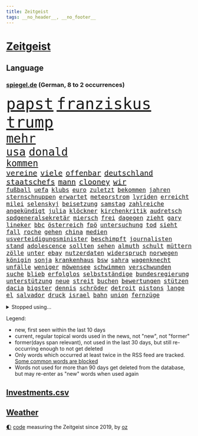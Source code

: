 ```yaml
---
title: Zeitgeist
tags: __no_header__, __no_footer__
---
```


# [Zeitgeist](https://oliz.io/zeitgeist/)

## Language

<h3><a href="https://www.spiegel.de" target="_blank">spiegel.de</a> (German, 8 to 2 occurrences)</h3>
<p style="font-family:monospace">
<span style="font-size:32pt"><a href="news_links.html#papst" class="current">papst</a></span>
<span style="font-size:32pt"><a href="news_links.html#franziskus" class="current">franziskus</a></span>
<span style="font-size:32pt"><a href="news_links.html#trump" class="current">trump</a></span>
<br>
<span style="font-size:25pt"><a href="news_links.html#mehr" class="current">mehr</a></span>
<br>
<span style="font-size:22pt"><a href="news_links.html#usa" class="current">usa</a></span>
<span style="font-size:22pt"><a href="news_links.html#donald" class="current">donald</a></span>
<br>
<span style="font-size:18pt"><a href="news_links.html#kommen" class="current">kommen</a></span>
<br>
<span style="font-size:15pt"><a href="news_links.html#vereine" class="current">vereine</a></span>
<span style="font-size:15pt"><a href="news_links.html#viele" class="current">viele</a></span>
<span style="font-size:15pt"><a href="news_links.html#offenbar" class="current">offenbar</a></span>
<span style="font-size:15pt"><a href="news_links.html#deutschland" class="current">deutschland</a></span>
<span style="font-size:15pt"><a href="news_links.html#staatschefs" class="new">staatschefs</a></span>
<span style="font-size:15pt"><a href="news_links.html#mann" class="current">mann</a></span>
<span style="font-size:15pt"><a href="news_links.html#clooney" class="current">clooney</a></span>
<span style="font-size:15pt"><a href="news_links.html#wir" class="current">wir</a></span>
<br>
<span style="font-size:12pt"><a href="news_links.html#fußball" class="current">fußball</a></span>
<span style="font-size:12pt"><a href="news_links.html#uefa" class="current">uefa</a></span>
<span style="font-size:12pt"><a href="news_links.html#klubs" class="current">klubs</a></span>
<span style="font-size:12pt"><a href="news_links.html#euro" class="current">euro</a></span>
<span style="font-size:12pt"><a href="news_links.html#zuletzt" class="current">zuletzt</a></span>
<span style="font-size:12pt"><a href="news_links.html#bekommen" class="current">bekommen</a></span>
<span style="font-size:12pt"><a href="news_links.html#jahren" class="current">jahren</a></span>
<span style="font-size:12pt"><a href="news_links.html#sternschnuppen" class="new">sternschnuppen</a></span>
<span style="font-size:12pt"><a href="news_links.html#erwartet" class="current">erwartet</a></span>
<span style="font-size:12pt"><a href="news_links.html#meteorstrom" class="new">meteorstrom</a></span>
<span style="font-size:12pt"><a href="news_links.html#lyriden" class="new">lyriden</a></span>
<span style="font-size:12pt"><a href="news_links.html#erreicht" class="current">erreicht</a></span>
<span style="font-size:12pt"><a href="news_links.html#milei" class="current">milei</a></span>
<span style="font-size:12pt"><a href="news_links.html#selenskyj" class="current">selenskyj</a></span>
<span style="font-size:12pt"><a href="news_links.html#beisetzung" class="current">beisetzung</a></span>
<span style="font-size:12pt"><a href="news_links.html#samstag" class="current">samstag</a></span>
<span style="font-size:12pt"><a href="news_links.html#zahlreiche" class="current">zahlreiche</a></span>
<span style="font-size:12pt"><a href="news_links.html#angekündigt" class="current">angekündigt</a></span>
<span style="font-size:12pt"><a href="news_links.html#julia" class="current">julia</a></span>
<span style="font-size:12pt"><a href="news_links.html#klöckner" class="current">klöckner</a></span>
<span style="font-size:12pt"><a href="news_links.html#kirchenkritik" class="new">kirchenkritik</a></span>
<span style="font-size:12pt"><a href="news_links.html#audretsch" class="new">audretsch</a></span>
<span style="font-size:12pt"><a href="news_links.html#spdgeneralsekretär" class="current">spdgeneralsekretär</a></span>
<span style="font-size:12pt"><a href="news_links.html#miersch" class="current">miersch</a></span>
<span style="font-size:12pt"><a href="news_links.html#frei" class="current">frei</a></span>
<span style="font-size:12pt"><a href="news_links.html#dagegen" class="current">dagegen</a></span>
<span style="font-size:12pt"><a href="news_links.html#zieht" class="current">zieht</a></span>
<span style="font-size:12pt"><a href="news_links.html#gary" class="current">gary</a></span>
<span style="font-size:12pt"><a href="news_links.html#lineker" class="new">lineker</a></span>
<span style="font-size:12pt"><a href="news_links.html#bbc" class="current">bbc</a></span>
<span style="font-size:12pt"><a href="news_links.html#österreich" class="current">österreich</a></span>
<span style="font-size:12pt"><a href="news_links.html#fpö" class="current">fpö</a></span>
<span style="font-size:12pt"><a href="news_links.html#untersuchung" class="current">untersuchung</a></span>
<span style="font-size:12pt"><a href="news_links.html#tod" class="current">tod</a></span>
<span style="font-size:12pt"><a href="news_links.html#sieht" class="current">sieht</a></span>
<span style="font-size:12pt"><a href="news_links.html#fall" class="current">fall</a></span>
<span style="font-size:12pt"><a href="news_links.html#roche" class="new">roche</a></span>
<span style="font-size:12pt"><a href="news_links.html#gehen" class="current">gehen</a></span>
<span style="font-size:12pt"><a href="news_links.html#china" class="current">china</a></span>
<span style="font-size:12pt"><a href="news_links.html#medien" class="current">medien</a></span>
<span style="font-size:12pt"><a href="news_links.html#usverteidigungsminister" class="current">usverteidigungsminister</a></span>
<span style="font-size:12pt"><a href="news_links.html#beschimpft" class="current">beschimpft</a></span>
<span style="font-size:12pt"><a href="news_links.html#journalisten" class="current">journalisten</a></span>
<span style="font-size:12pt"><a href="news_links.html#stand" class="current">stand</a></span>
<span style="font-size:12pt"><a href="news_links.html#adolescence" class="current">adolescence</a></span>
<span style="font-size:12pt"><a href="news_links.html#sollten" class="current">sollten</a></span>
<span style="font-size:12pt"><a href="news_links.html#sehen" class="current">sehen</a></span>
<span style="font-size:12pt"><a href="news_links.html#almuth" class="new">almuth</a></span>
<span style="font-size:12pt"><a href="news_links.html#schult" class="current">schult</a></span>
<span style="font-size:12pt"><a href="news_links.html#müttern" class="current">müttern</a></span>
<span style="font-size:12pt"><a href="news_links.html#zölle" class="current">zölle</a></span>
<span style="font-size:12pt"><a href="news_links.html#unter" class="current">unter</a></span>
<span style="font-size:12pt"><a href="news_links.html#ebay" class="new">ebay</a></span>
<span style="font-size:12pt"><a href="news_links.html#nutzerdaten" class="new">nutzerdaten</a></span>
<span style="font-size:12pt"><a href="news_links.html#widerspruch" class="current">widerspruch</a></span>
<span style="font-size:12pt"><a href="news_links.html#norwegen" class="current">norwegen</a></span>
<span style="font-size:12pt"><a href="news_links.html#königin" class="current">königin</a></span>
<span style="font-size:12pt"><a href="news_links.html#sonja" class="current">sonja</a></span>
<span style="font-size:12pt"><a href="news_links.html#krankenhaus" class="current">krankenhaus</a></span>
<span style="font-size:12pt"><a href="news_links.html#bsw" class="current">bsw</a></span>
<span style="font-size:12pt"><a href="news_links.html#sahra" class="current">sahra</a></span>
<span style="font-size:12pt"><a href="news_links.html#wagenknecht" class="current">wagenknecht</a></span>
<span style="font-size:12pt"><a href="news_links.html#unfälle" class="current">unfälle</a></span>
<span style="font-size:12pt"><a href="news_links.html#weniger" class="current">weniger</a></span>
<span style="font-size:12pt"><a href="news_links.html#möwensee" class="new">möwensee</a></span>
<span style="font-size:12pt"><a href="news_links.html#schwimmen" class="current">schwimmen</a></span>
<span style="font-size:12pt"><a href="news_links.html#verschwunden" class="current">verschwunden</a></span>
<span style="font-size:12pt"><a href="news_links.html#suche" class="current">suche</a></span>
<span style="font-size:12pt"><a href="news_links.html#blieb" class="current">blieb</a></span>
<span style="font-size:12pt"><a href="news_links.html#erfolglos" class="current">erfolglos</a></span>
<span style="font-size:12pt"><a href="news_links.html#selbstständige" class="current">selbstständige</a></span>
<span style="font-size:12pt"><a href="news_links.html#bundesregierung" class="current">bundesregierung</a></span>
<span style="font-size:12pt"><a href="news_links.html#unterstützung" class="current">unterstützung</a></span>
<span style="font-size:12pt"><a href="news_links.html#neue" class="current">neue</a></span>
<span style="font-size:12pt"><a href="news_links.html#streit" class="current">streit</a></span>
<span style="font-size:12pt"><a href="news_links.html#buchen" class="current">buchen</a></span>
<span style="font-size:12pt"><a href="news_links.html#bewertungen" class="new">bewertungen</a></span>
<span style="font-size:12pt"><a href="news_links.html#stützen" class="new">stützen</a></span>
<span style="font-size:12pt"><a href="news_links.html#dacia" class="new">dacia</a></span>
<span style="font-size:12pt"><a href="news_links.html#bigster" class="new">bigster</a></span>
<span style="font-size:12pt"><a href="news_links.html#dennis" class="current">dennis</a></span>
<span style="font-size:12pt"><a href="news_links.html#schröder" class="current">schröder</a></span>
<span style="font-size:12pt"><a href="news_links.html#detroit" class="current">detroit</a></span>
<span style="font-size:12pt"><a href="news_links.html#pistons" class="current">pistons</a></span>
<span style="font-size:12pt"><a href="news_links.html#lange" class="current">lange</a></span>
<span style="font-size:12pt"><a href="news_links.html#el" class="current">el</a></span>
<span style="font-size:12pt"><a href="news_links.html#salvador" class="current">salvador</a></span>
<span style="font-size:12pt"><a href="news_links.html#druck" class="current">druck</a></span>
<span style="font-size:12pt"><a href="news_links.html#israel" class="current">israel</a></span>
<span style="font-size:12pt"><a href="news_links.html#bahn" class="current">bahn</a></span>
<span style="font-size:12pt"><a href="news_links.html#union" class="current">union</a></span>
<span style="font-size:12pt"><a href="news_links.html#fernzüge" class="new">fernzüge</a></span>
</p>
<details>
<summary>Stopped using...</summary>
<p class="former" style="font-size:12pt">
besiegt(1643) nötig(1643) pakistan(1643) ruhe(1643) philippinen(1642) geliefert(1640) sicherheitskräfte(1640) vergeblich(1640) bundesweit(1639) oktober(1639) polen(1639) umwelt(1639) verfassungsschutz(1639) 2020(1638) aufmerksamkeit(1638) begründung(1638) joachim(1638) keller(1638) seitdem(1638) september(1638) 2021(1637) 5(1637) arbeitsplatz(1637) sinken(1637) volkswagen(1637) 35(1636) angela(1636) merkel(1636) polens(1636) verschiebt(1636) zusammenhang(1636) angeblichen(1635) folgte(1635) getan(1635) investitionen(1635) umstrittenen(1635) verpflichtet(1635) west(1635) öffnen(1635) voraus(1634) halle(1633) wettbewerb(1633) bekanntesten(1632) beteiligten(1632) daher(1632) erinnerungen(1632) finanziell(1632) super(1632) verbietet(1632) beginnen(1631) beschwerden(1631) fielen(1631) militärs(1631) miteinander(1631) nutzt(1631) signal(1631) verbindung(1631) zinsen(1631) eingestellt(1630) fußballprofi(1630) mengen(1630) unbekannten(1630) wiederholt(1630) 31(1629) august(1629) bewegen(1628) distanziert(1628) hoher(1628) niederlande(1628) coach(1627) senkt(1627) athleten(1626) irak(1626) kim(1626) wohnhaus(1626) lkw(1625) juristisch(1624) rassistischen(1624) tokio(1624) frachter(1623) langfristig(1623) klimapolitik(1622) brite(1621) mittlerweile(1621) 2030(1619) porsche(1619) spenden(1619) genauso(1618) beschlagnahmt(1617) rechtzeitig(1617) treiben(1616) weckt(1616) aufgetaucht(1615) händler(1614) verantwortung(1614) holocaust(1613) not(1613) steffen(1611) profis(1609) vermisste(1608) syrer(1607) vorwürfen(1604) holte(1603) olympia(1601) herausforderung(1599) besteht(1597) foto(1589) carlos(1495) gebeten(1456) werte(1440) finanziert(1437) durchbruch(1410) 120(1337) konzerns(1334) befürwortet(1327) schlafen(1313) mike(1310) gemeinschaft(1300) nfl(1285) inklusive(1250) rande(1232) tradition(1220) invasion(1219) gerichte(1178) beschäftigen(1176) herausgefunden(1157) positiven(1154) flughäfen(1152) versagen(1142) gelöst(1127) terror(1127) kriegsverbrechen(1111) microsoft(1109) bewusst(1108) nationalelf(1099) wiederaufbau(1098) verärgert(1068) regieren(1065) verhängnis(1062) suchte(1049) grünenpolitikerin(1046) bedarf(1036) schwächen(1034) misshandelt(1027) grün(1021) neustart(1013) newsletter(1010) kampagne(1009) entfernen(1000) rettungsaktion(999) gehirn(975) wagner(973) führten(970) peru(957) 05(954) nackt(945) luftangriffe(888) spion(874) einstige(866) ig(866) metall(866) pop(862) 47(849) kieler(835) praxis(829) gegründet(828) bewahren(809) verdächtigt(806) alcaraz(803) technologie(800) leon(799) 150000(779) panik(779) karin(773) uhren(773) lieferte(770) rivalen(767) angenommen(755) handelte(749) miami(743) asylpolitik(736) veröffentlichte(725) urlauber(713) ost(712) arbeiter(707) zoll(693) schlagabtausch(685) partien(673) verriet(656) drückt(642) essener(636) vertrauter(633) staus(623) service(619) netanyahus(610) folter(609) betriebe(603) unerwartet(602) knie(594) kandidiert(592) hisbollah(587) ärgert(583) reformiert(572) auswertung(571) besserung(570) hymne(570) miliz(568) eingeschränkt(565) rolf(565) aserbaidschan(559) sportlich(559) königshaus(552) raumstation(548) medizinische(542) lahmgelegt(541) wütend(540) stimmte(535) nominierung(533) geiseln(529) mancherorts(526) wagt(525) geräumt(522) club(515) kilo(514) empfehlungen(511) wegfallen(509) einschnitte(505) kanzlerkandidat(505) beschuldigte(502) bettina(502) kündigungen(491) ließe(491) ausgleich(480) historischer(477) po(474) grundgesetz(466) gezahlt(465) gerungen(464) giftige(463) mögen(457) eilantrag(455) provokation(455) normalerweise(453) begegnen(452) brandenburgischen(452) ordentlich(450) dahintersteckt(449) linien(448) anthony(444) hype(437) japaner(434) piloten(434) verbündete(432) kindheit(430) heiraten(428) nackte(424) plänen(416) wald(415) angeordnet(414) gäbe(409) polizeibeamte(409) auslieferung(405) rasch(405) zentimeter(403) rechtslage(399) regimes(398) sabine(398) jenseits(396) mitmachen(395) planung(395) schülerinnen(392) angewiesen(391) kürze(387) kitas(384) flüchtlingen(381) schnellste(379) geschoben(370) studien(367) bedingung(365) bewerbung(364) fangen(361) set(361) vehement(360) mögliches(359) schlimmsten(359) türen(357) ostküste(352) straßenbahn(351) häufen(350) relativ(350) ablauf(344) autobranche(343) parteispitze(340) systematisch(340) klug(337) stephen(335) kryptowährung(334) polarisiert(328) besitzt(327) verdachtsfall(325) reiz(324) heimspiel(323) vogelgrippe(323) kugeln(320) verbrenneraus(319) lebenserwartung(317) gemessen(313) eingesperrt(312) einzig(311) entsprechend(311) entwirft(308) suchten(306) demi(301) geschehnissen(301) shitstorm(299) verwüstet(298) gewaltsamen(296) lohn(296) süddeutschland(296) indische(294) /(293) beschweren(293) stationen(293) ausgebuht(292) axel(287) gelitten(285) hubert(283) einzelhandel(282) grüner(282) naomi(282) moderierte(280) wanderer(280) erfinden(278) wachsende(278) königliche(277) zulassung(276) fabian(275) gekämpft(275) autounfall(273) besseren(273) immobilienkrise(268) strenge(267) verfehlt(267) ertrunken(266) lothar(266) weltgesundheitsorganisation(265) angekündigte(264) oberfläche(264) inlandsgeheimdienst(262) zweijähriger(262) america(260) vorgeschlagen(260) schwierigen(258) kater(257) dämpfer(256) impfstoff(254) behauptete(253) mobilisieren(253) 83(251) knüpfen(249) verzweifelt(248) anrichten(247) a1(246) routinen(246) telefoniert(244) dir(243) lächerlich(243) coronavirus(241) umfragewerte(236) autokraten(234) schadstoffe(234) senden(232) staatsoberhaupt(232) reformieren(230) 82(229) abbau(226) japans(226) rekrutiert(226) khan(225) impfgegner(224) kapital(224) nämlich(224) charts(223) filialen(222) norwegischen(222) standard(221) tagesordnung(221) abschuss(220) kanal(220) kuba(220) prangern(219) verbannt(218) allgemeine(217) entertainer(217) unterbringung(216) bauarbeiten(210) dienstagmorgen(210) bezeichnen(207) krebserkrankung(207) umsätze(207) celle(206) heidi(206) rechtswidrig(205) versorgen(205) ausweitung(204) bruchteil(204) pakistanischen(204) baku(203) eingestuft(203) einzelnen(201) handyverbot(200) missgeschick(200) torhüterin(200) cavallo(197) gisèle(197) verüben(197) 2500(196) abgeschlagen(196) recherchen(196) befragten(194) kleinkinder(194) koalieren(194) verfassung(194) milizen(193) quarterback(193) wesentlich(193) pelicot(192) gewagt(191) begeisterte(190) ausgehen(189) kansas(189) verdiente(188) goretzka(187) härteren(187) mutmaßlichem(187) australischen(186) beschossen(186) bka(186) freundlich(186) wiedereröffnung(186) aston(185) silke(185) unosicherheitsrat(185) einziehen(183) milde(182) strackzimmermann(182) günstigere(180) mutterschaft(180) umdenken(180) vögel(180) arizona(179) ursprung(179) adhs(178) vorsorglich(178) artenvielfalt(177) finnische(177) laufenden(176) feierlich(175) augenarzt(174) tsg(174) hilflos(173) guterres(172) stellungen(172) unogeneralsekretär(172) branchenverband(168) chip(168) bewirken(166) fünfprozenthürde(165) zusammenarbeiten(165) getrennt(164) hiobsbotschaft(164) bundesrat(162) einstellung(162) gesteigert(162) dubaischokolade(161) eddie(161) pink(161) tanken(161) schweigeminute(160) bob(158) volksbühne(158) akkuschrauber(157) beschuldigten(157) rekordhoch(157) schokolade(156) uhaft(156) auszüge(155) humanitärer(155) gemeinsamer(154) stopp(154) ernüchternd(153) schlappe(153) ikone(151) glücksfall(150) ukrainekriegs(150) 72(148) kliniken(148) kurden(148) fsv(147) fußballliga(147) kompakt(147) kurdische(147) milliardenhöhe(147) talfahrt(147) tonnenweise(147) bedrohungen(146) gewaltige(146) islamischer(146) louisiana(146) personalien(146) tankstelle(146) zünden(145) knickt(144) wärmepumpen(144) einwanderung(143) fähre(143) mexico(143) blatt(142) chalamet(142) gefahndet(142) hingerichtet(142) lucas(142) schmuck(142) schulzeit(142) timothée(142) ähneln(142) aiwanger(141) bewunderung(141) sprint(140) abgestimmt(139) warnstreiks(139) komikerin(137) effizient(136) ausgaben(135) greenpeace(135) nordsyrien(135) provokanten(135) verurteilen(135) young(135) ignoranz(134) meines(134) brandanschlag(133) diebin(133) wehtun(133) zocken(133) ökonomische(133) grimes(132) scharfer(132) kunststück(131) wirtschaftsweise(130) borowski(129) kurioses(129) angemeldet(128) apotheke(128) boxlegende(128) telefonat(128) tyson(128) belasten(127) geplündert(127) stützpunkt(127) weisheit(127) abkehr(126) beton(125) verheerende(125) abheben(124) begehrt(124) syrischen(124) uhrzeit(124) wiese(124) heimatorte(123) übergeben(123) arbeitsgericht(122) aserbaidschans(121) energieinfrastruktur(121) nachtklub(121) 62(120) baugenehmigungen(120) befragung(120) extra(119) gelockert(119) manches(118) schlange(118) französin(117) herunter(117) jeans(117) wenigstens(117) morddrohungen(115) sparer(115) aufzugeben(114) bildzeitung(114) heidelberger(114) medizinstudium(114) noten(114) traurig(114) vereinigte(114) rachel(113) ernsthaft(112) machthabern(112) nervt(112) besonderer(111) führungsstil(111) komische(111) verankert(111) ältestes(111) überführen(111) wgzimmer(110) drogenkartelle(109) grüßen(109) norweger(109) schiffsunglück(109) tränengas(109) vorläufig(109) hagen(108) ratschläge(108) rockband(108) währung(108) befeuern(107) spielraum(107) würdig(107) sage(106) zurückgegeben(106) brutaler(105) oberbayern(105) prinzen(105) bali(104) messenger(104) umstrittensten(104) 2034(103) feministischen(103) radikaler(102) zeitdruck(102) anfänger(101) anführerin(101) anhand(101) blind(101) schülern(101) begnadigung(100) chips(100) fahrverbot(100) francesco(100) standards(100) verursachten(100) 42jährigen(99) verbalen(99) nominierungen(98) venezolanische(98) vorschlagen(98) zähne(98) freigelassen(97) haftanstalt(97) umsonst(97) weite(97) erbeutet(96) reagiere(96) selbstkritik(96) bulgarien(95) charité(95) footballstar(95) geldanlage(94) kontrollierte(94) begab(93) boni(93) monika(93) sexszenen(93) ezb(92) ökostrom(92) butch(91) eingekauft(91) glaubens(91) kichatbot(91) suni(91) wilmore(91) zutaten(91) altersdiskriminierung(90) aufzuarbeiten(90) enthalten(90) erarbeitet(90) großfamilie(90) verbreiteten(90) vergiftet(90) kapitulation(89) oppositionellen(89) socken(89) baldoni(88) blake(88) erfüllten(88) geschenken(88) heathrow(88) lively(88) qualifikationsspiel(88) anstellt(87) dringendem(87) freud(87) gründet(87) skifahren(87) beigetragen(86) santa(86) 2045(85) bella(85) erdtrabant(85) hollywoodregisseur(85) lockerung(85) schnitzer(85) verschlossene(85) isanführer(84) odyssee(84) pelicots(84) ramsey(84) gegenmittel(83) lawinenunglück(83) schulter(83) verfolgten(83) verrücktesten(83) veto(83) bewaffneten(82) flasche(82) panamakanals(82) research(82) whiskey(82) madrider(81) panama(81) predigt(81) setze(81) skandale(81) spitzenturnerin(81) tanker(81) usschauspielerin(81) votiert(81) zusammenschluss(81) baubranche(80) bui(80) gesunden(80) gewöhnen(80) kampfgeist(80) suchaktion(80) unomenschenrechtsbüro(80) ziviler(80) 77(79) air(79) currywurst(79) ernte(79) lehrern(79) versöhnlich(79) 41jährige(78) adhanom(78) bewegte(78) frost(78) geborene(78) ghebreyesus(78) hintergründen(78) somalia(78) tedros(78) unsinn(78) verwechseln(78) whochef(78) übungen(78) benennt(77) kreisverband(77) massiver(77) simbabwe(77) spektakuläre(77) stromkosten(77) unomitarbeiter(77) verwandelten(77) wintersport(77) anfangen(76) drogenkonsum(76) gradmesser(76) handschlag(76) schmecken(76) träge(76) vorbeigeflogen(76) 289(75) 6000(75) darm(75) homosexualität(75) uk(75) uran(75) verschulden(75) abgenickt(74) karibikinsel(74) radprofi(74) schlimmen(74) teddy(74) vollständige(74) amtlich(73) gedenkort(73) melbourne(73) petitionen(73) richtlinien(73) rsfmiliz(73) scheine(73) dinosauriern(72) haufen(72) oblast(72) starlink(72) angefeindet(71) beteuern(71) geimpft(71) gesetzentwurf(71) hannawald(71) spanischer(71) stört(71) aufgegebene(70) besetztes(70) elitesoldat(70) erfolgsgeschichte(70) khartum(70) klimaneutral(70) mithalten(70) stellvertreter(70) viererbob(70) anhaltspunkte(69) doris(69) elend(69) entkommt(69) ergreift(69) erhalte(69) taxi(69) versorger(69) verweigern(69) auslandsnachrichtendienst(68) beamtenstatus(68) einlass(68) monatelang(68) unterkünften(68) zeugin(68) elbtunnel(67) mandy(67) neubeginn(67) regionalen(67) rentenversicherung(67) schiffen(67) chile(66) erneuerung(66) gleitbomben(66) milberg(66) narzissmus(66) premiere(66) prokrastination(66) unbesiegbar(66) ähnlichkeit(66) bestimmung(65) schimpfte(65) verpflegung(65) verzweifelten(65) winzerinnen(65) ausgabe(64) dm(64) unterlagen(64) unterlief(64) unterrichtet(64) vorstellungsgespräch(64) abgekommen(63) chilenischen(63) chinapolitik(63) feierabendverkehr(63) hoffenheims(63) kuriosesten(63) mentale(63) moral(63) tausender(63) zugreifen(63) aufmarsch(62) tenniswelt(62) ungültig(62) vertraulichen(62) abtrünnige(61) drogensüchtige(61) herkunftsland(61) känguru(61) norderney(61) stella(61) turbulentes(61) aufbau(60) bequem(60) plaudert(60) widersacher(60) belgrad(59) bredouille(59) egoismus(59) getränk(59) jobangebot(59) andrej(58) berlinmitte(58) neymars(58) 242(57) kooperationen(57) verkraften(57) fossile(56) lidl(56) meb(56) orange(56) schneidet(56) weile(56) aussortiert(55) kosteten(55) norwegens(55) vwbulli(55) eignen(54) gewissen(54) hang(54) sabotageakte(54) 89(53) aggression(53) durchsetzung(53) niko(53) niger(52) steckte(52) tipp(52) eingeschätzt(51) goebbels(51) prioritäten(51) rennkalender(51) sortieren(51) 299(50) clemens(50) siege(50) 60jährige(49) chefredakteur(49) duelle(49) ioc(49) bundestagsdebatte(48) fußballbundestrainer(48) gespendet(48) löschte(48) spender(48) vorgesehene(48) imamoğlu(47) marieagnes(47) millionenspende(47) riesiges(47) saale(47) umsiedlung(47) burkina(46) erzwingen(46) faso(46) maßstab(46) untergebracht(46) videoassistent(46) 0(45) befreite(45) berichteten(45) problems(45) runter(45) videobeweis(45) handelsrouten(44) warnstreik(44) anschließen(43) aufpassen(43) autoritären(43) bundestagsverwaltung(43) erfanden(43) erwischte(43) fleck(43) leo(43) milliardeninvestitionen(43) attraktive(42) befund(42) fußballstar(42) gremium(42) sicherheitsfreigaben(42) tägliche(42) werders(42) deine(41) euzölle(41) plastikteilchen(41) klum(40) langfristigen(40) terrorgruppe(40) chaotisch(39) fahrlehrer(39) guantanamo(39) operierte(39) rückreise(39) ungleiche(39) #metoo(38) 235(38) auszug(38) bdi(38) festland(38) mehrarbeit(38) rassismuserfahrungen(38) vermeintlich(38) windkraftanlagen(38) benutzt(37) friedensabkommen(37) grenzregion(37) kettensäge(37) mitbekommen(37) mitnehmen(37) unverhältnismäßig(37) ärzten(37) aufrechterhalten(36) bestechung(36) frösche(36) interessenkonflikte(36) lanka(36) pflegen(36) rechtfertigt(36) sri(36) anpfiff(35) auffahrunfall(35) brötchen(35) fundament(35) investors(35) kassel(35) schlechteste(35) showgeschäft(35) strikt(35) stromnetz(35) staatsapparat(34) verholfen(34) waldimir(34) watch(34) wetterwechsel(34) bodentruppen(33) sarscov2(33) ukraineverhandlungen(33) unsummen(33) verübt(33) anzukurbeln(32) brandner(32) co₂emissionen(32) grundgesetzes(32) human(32) mitteln(32) nachlass(32) rights(32) schreckens(32) bierchen(31) händeringend(31) shows(31) zuschauern(31) albanese(30) aufrüsten(30) fahrerflucht(30) formel1star(30) grandios(30) unfreiwillig(30) verachtung(30) wählern(30) fraktionsvorsitzende(29) kantine(29) marschiert(29) onlinehändler(29) religiöse(29) 26jährigen(28) aufgegangen(27) decke(27) dienten(27) ermittlungsbehörde(27) härtesten(27) tagebau(27) unvorstellbar(27) usbehörden(27) wohnraum(27) bswpolitiker(26) buchautor(26) filmgeschäft(26) fuest(26) geldstrafen(26) hamaspropaganda(26) populäre(26) bildschirm(25) doppelte(25) großzügig(25) hendrik(25) koala(25) kommentatoren(25) ärmsten(25) anstehen(24) banner(24) erben(24) mehrausgaben(24) offenlegung(24) preisgekrönte(24) reformierte(24) schlucken(24) ukraines(24) zwangspause(24) eon(23) expartnerin(23) konzentriert(23) stromausfall(23) berichterstattung(22) energiekonzern(22) flüssigkeit(22) glaubenssätzen(22) traumziel(22) a9(21) fe(21) hackman(21) pisten(21) selbstverständnis(21) voraussicht(21) weiterzugeben(21) besorgen(20) cent(20) gebunden(20) kulturzentrum(20) mesut(20) sondervermögen(20) spe(20) temperatur(20) traten(20) unvergessen(20) winzer(20) zunichtegemacht(20) özil(20) arakawa(19) betsy(19) extremisten(19) reißen(19) abtreten(18) bestrebungen(18) connecticut(18) o'brien(18) rasche(18) schutzsuchende(18) beantworten(17) erfolgsrezept(17) ukrainern(17) billige(16) drauf(16) milliardenausgaben(16) milliardenpaket(16) rage(16) roberts(16) schwuler(16) 44jährigen(15) alleinherrscher(15) enfant(15) kubikmeter(15) melanie(15) parkinson(15) rundumschlag(15) terrible(15) trondheim(15) ukrainerusslandkrieg(15) unweit(15) verlass(15) beendigung(14) gegenstände(14) oberursel(14) pkk(14) pkkgründer(14) scham(14) schwarzrotes(14) toronto(14) äußerten(14) öcalan(14) bearbeiten(13) begrüßen(13) hörnchen(13) klatschpresse(13) long(13) nationaler(13) sachbearbeiterin(13) teilschuld(13) tennissport(13) airport(12) einmischen(12) entertainment(12) getäuscht(12) ludwigsburg(12) schuf(12) schuldenprogramm(12) usverwaltung(12) verlobten(12) eishockey(11) erzeugen(11) gigantisches(11) installiert(11) investitionspaket(11) kilometerweit(11) misslingt(11) motorräder(11) philippinische(11) pipeline(11) sahelzone(11) schriftsteller(11) teclebrhan(11)
</p>
</details>
<p>Legend:
<ul>
<li><span class="new">new</span>, first seen within the last 10 days</li>
<li><span class="current">current</span>, regular topical words used in the news, not "new", not "former"</li>
<li><span class="former">former(days span relevant)</span>, not used in the last 30 days, but still re-occurring enough to not get deleted</li>
<li>Only words which occurred at least twice in the RSS feed are tracked. <a href="language/filters.py">Some common words are blocked</a></li>
<li>Words not used for more than 90 days get deleted from the database, but may re-enter as "new" words when used again</li>
</ul>
</p>

## [Investments](investments.html)[.csv](investments.csv)

## [Weather](weather.html)

<footer>
<a href="javascript:toggleTheme()" class="nav">🌓</a>
<a href="https://github.com/ooz/zeitgeist">code</a> measuring the Zeitgeist since 2019, by <a href="https://oliz.io">oz</a>
</footer>

